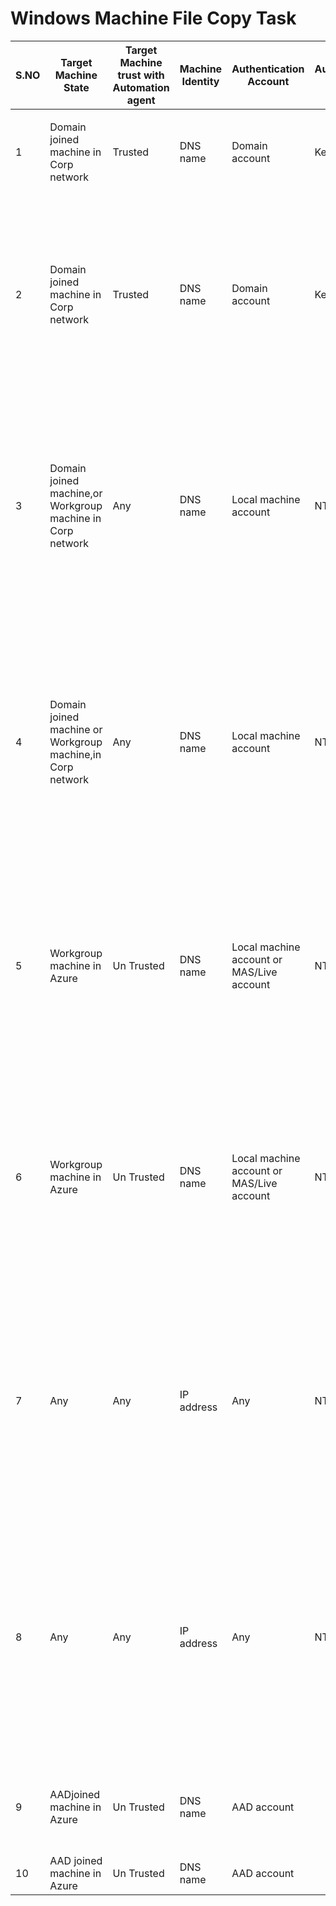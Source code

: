 # Windows Machine File Copy Task
| S.NO | Target Machine State                                       | Target Machine trust with Automation agent | Machine Identity | Authentication Account                    | Authentication Mode | Authentication Account permission on Target Machine | Connection Type | Pre-requisites in Target machine for Copy Task to succeed                                                                                                                                                                                                                                                                                     | Pre-requisites in Target machine for Deployment Task to succeed                                                                                                                                                                                                                                                |
|------|------------------------------------------------------------|--------------------------------------------|------------------|-------------------------------------------|---------------------|-----------------------------------------------------|-----------------|-----------------------------------------------------------------------------------------------------------------------------------------------------------------------------------------------------------------------------------------------------------------------------------------------------------------------------------------------|----------------------------------------------------------------------------------------------------------------------------------------------------------------------------------------------------------------------------------------------------------------------------------------------------------------|
| 1    | Domain joined machine in Corp network                      | Trusted                                    | DNS name         | Domain account                            | Kerberos            | Machine Administrator                               | WinRM HTTP      | <ul><li>WinRM HTTP port,(default 5985) opened in Firewall.</li><li>File & Printer sharing,enabled.</li></ul>                                                                                                                                                                                                                                                             | WinRM HTTP port (default,5985) opened in Firewall.                                                                                                                                                                                                                                                             |
| 2    | Domain joined machine in Corp network                      | Trusted                                    | DNS name         | Domain account                            | Kerberos            | Machine Administrator                               | WinRM HTTPS     | <ul><li>WinRM HTTPS port  (default 5986) opened in Firewall.</li><li>Trusted certificate in Automation agent.</li><li>If Trusted certificate not in Automation agent then SkipCA option enabled in Task for deployment.</li><li>File & Printer sharing enabled.</li></ul>                                                                                                                  | WinRM HTTPS port,(default 5986) opened in Firewall.,Trusted certificate in,Automation agent,If Trusted certificate not in,Automation agent then SkipCA option enabled in Task for deployment.                                                                                                                  |
| 3    | Domain joined machine,or Workgroup machine in Corp network | Any                                        | DNS name         | Local machine account                     | NTLM                | Machine Administrator                               | WinRM HTTP      | <ul><li>WinRM HTTP port (default 5985) opened in Firewall.</li><li>Disable UAC remote restrictions <a href="https://support.microsoft.com/en-us/kb/951016">(link)</a></li><li>Credential in <MachineName>\<Account> format</li><li>Set "AllowUnencrypted" option and add remote machines in "Trusted Host" list in Automation Agent <a href="https://msdn.microsoft.com/en-us/library/aa384372(v=vs.85).aspx">(link)</a></li><li>File & Printer sharing enabled</li></ul>                                                                                       | WinRM HTTP port (default,5985) opened in Firewall.,Disable UAC remote,restrictions(link),Credential in,\ format,Set,"AllowUnencrypted" option and add remote machines in "Trusted Host" list in Automation Agent (link)                                                                                        |
| 4    | Domain joined machine or Workgroup machine,in Corp network | Any                                        | DNS name         | Local machine account                     | NTLM                | Machine Administrator                               | WinRM HTTPS     | <ul><li>WinRM HTTPS port  (default 5986) opened in Firewall.</li><li>Disable UAC remote restrictions<a href="https://support.microsoft.com/en-us/kb/951016">(link)</a></li><li>Credential in <MachineName>\<Account> format.</li><li>Trusted certificate in Automation agent.</li><li>If Trusted certificate not in Automation agent then SkipCA option enabled in Task for deployment.</li><li>File & Printer sharing enabled.</li></ul>                                                    | WinRM HTTPS port,(default 5986) opened in Firewall.,Disable UAC remote,restrictions(link),Credential in,\ format,Trusted certificate in,Automation agent,If Trusted certificate not in,Automation agent then SkipCA option enabled in Task for deployment.                                                     |
| 5    | Workgroup machine in Azure                                 | Un Trusted                                 | DNS name         | Local machine account or MAS/Live account | NTLM                | Machine Administrator                               | WinRM HTTP      | <ul><li>WinRM HTTP port (default 5985) opened in Firewall.</li><li>Disable UAC remote restrictions<a href="https://support.microsoft.com/en-us/kb/951016">(link)</a></li><li>Credential in <MachineName>\<Account> format.</li><li>Set "AllowUnencrypted" option and add remote machines in "Trusted Host" list in Automation Agent <a href="https://msdn.microsoft.com/en-us/library/aa384372(v=vs.85).aspx">(link)</a></li></ul>                                                                                                                       | WinRM HTTP port (default,5985) opened in Firewall.,Disable UAC remote,restrictions(link),Credential in,\ format,Set,"AllowUnencrypted" option and add remote machines in "Trusted Host" list in Automation Agent (link)                                                                                        |
| 6    | Workgroup machine in Azure                                 | Un Trusted                                 | DNS name         | Local machine account or MAS/Live account | NTLM                | Machine Administrator                               | WinRM HTTPS     | <ul><li>WinRM HTTPS port  (default 5986) opened in Firewall.</li><li>Disable UAC remote restrictions<a href="https://support.microsoft.com/en-us/kb/951016">(link)</a></li><li>Credential in <MachineName>\<Account> format.</li><li>Trusted certificate in Automation agent.</li><li>If Trusted certificate not in Automation agent then SkipCA option enabled in Task for deployment.</li></ul>                                                                                    | WinRM HTTPS port,(default 5986) opened in Firewall.,Disable UAC remote,restrictions(link),Credential in,\ format,Trusted certificate in,Automation agent,If Trusted certificate not in,Automation agent then SkipCA option enabled in Task for deployment.                                                     |
| 7    | Any                                                        | Any                                        | IP address       | Any                                       | NTLM                | Machine Administrator                               | WinRM HTTP      | <ul><li>WinRM HTTP port (default 5985) opened in Firewall.</li><li>Disable UAC remote restrictions <a href="https://support.microsoft.com/en-us/kb/951016">(link)</a></li><li>Credential in <MachineName>\<Account> format</li><li>Set "AllowUnencrypted" option and add remote machines in "Trusted Host" list in Automation Agent <a href="https://msdn.microsoft.com/en-us/library/aa384372(v=vs.85).aspx">(link)</a></li><li>File & Printer sharing enabled</li></ul>                                   | WinRM HTTP port (default,5985) opened in Firewall.,Disable UAC remote,restrictions(link) in case of Local Machine,Administrator account,Credential in,\ or \,format,Set,"AllowUnencrypted" option and add remote machines in "Trusted Host" list in Automation Agent (link)                                    |
| 8    | Any                                                        | Any                                        | IP address       | Any                                       | NTLM                | Machine Administrator                               | WinRM HTTPS     | <ul><li>WinRM HTTPS port  (default 5986) opened in Firewall.</li><li>Disable UAC remote restrictions<a href="https://support.microsoft.com/en-us/kb/951016">(link)</a></li><li>Credential in <MachineName>\<Account> format.</li><li>Trusted certificate in Automation agent.</li><li>If Trusted certificate not in Automation agent then SkipCA option enabled in Task for deployment.</li><li>File & Printer sharing enabled.</li></ul> | WinRM HTTPS port,(default 5986) opened in Firewall.,Disable UAC remote,restrictions(link) in case of Local Machine,Administrator account,Credential in,\ or \,format,Trusted certificate in,Automation agent,If Trusted certificate not in,Automation agent then SkipCA option enabled in Task for deployment. |
| 9    | AADjoined machine in Azure                                 | Un Trusted                                 | DNS name         | AAD account                               |                     | Machine Administrator                               | WinRM HTTP      |                                                                                                                                                                                                                                                                                                                                               | WinRM port 5985 (Firewall,opened, NTLM authentication enabled(winrm qc will do all this),Add remote computers to,"Trusted Host",Disable,UAC remote restrictions(link)                                                                                                                                          |
| 10   | AAD joined machine in Azure                                | Un Trusted                                 | DNS name         | AAD account                               |                     | Machine Administrator                               | WinRM HTTPS     |                                                                                                                                                                                                                                                                                                                                               |                                                                                                                                                                                                                                                                                                                |

